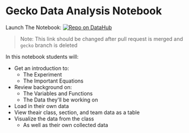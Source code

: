 # Gecko Data Analysis Notebook

Launch The Notebook: [![Repo on DataHub](https://img.shields.io/badge/Launch-UCB%20Datahub-blue.svg)](https://datahub.berkeley.edu/hub/user-redirect/git-pull?repo=https%3A%2F%2Fgithub.com%2Fds-modules%2FIB-C32&urlpath=tree%2FIB-C32%2Fgecko%2Fgecko.ipynb&branch=gecko)
> Note: This link should be changed after pull request is merged and `gecko` branch is deleted

In this notebook students will:

 - Get an introduction to:
   - The Experiment
   - The Important Equations
 - Review background on:
   - The Variables and Functions
   - The Data they'll be working on
 - Load in their own data
 - View theair class, section, and team data as a table
 - Visualize the data from the class
   - As well as their own collected data

